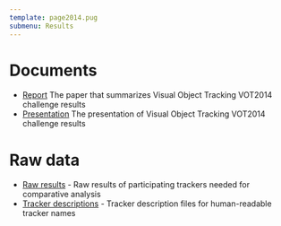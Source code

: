 ```yaml
---
template: page2014.pug
submenu: Results
---
```


# Documents

-   [Report](/vot2014/download/vot_2014_paper.pdf) The paper that summarizes Visual Object Tracking VOT2014 challenge results
-   [Presentation](/vot2014/download/vot_2014_presentation.pdf) The presentation of Visual Object Tracking VOT2014 challenge results

# Raw data

-   [Raw results](http://data.votchallenge.net/vot2014/vot2014_results.zip) - Raw results of participating trackers needed for comparative analysis
-   [Tracker descriptions](http://data.votchallenge.net/vot2014/vot2014_trackers.zip) - Tracker description files for human-readable tracker names

